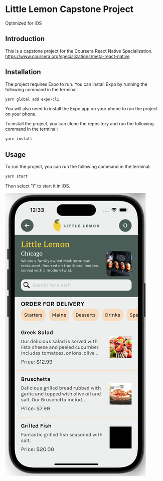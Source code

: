# Little Lemon Capstone Project

Optimized for iOS

## Introduction
This is a capstone project for the Coursera React Native Specialization.
https://www.coursera.org/specializations/meta-react-native
## Installation

The project requires Expo to run. You can install Expo by running the following command in the terminal:
```bash
yarn global add expo-cli
```
You will also need to install the Expo app on your phone to run the project on your phone.

To install the project, you can clone the repository and run the following command in the terminal:
```bash
yarn install
```

## Usage
To run the project, you can run the following command in the terminal:
```bash
yarn start
```

Then select "i" to start it in iOS. 




![screenshot.png](screenshot.png)
